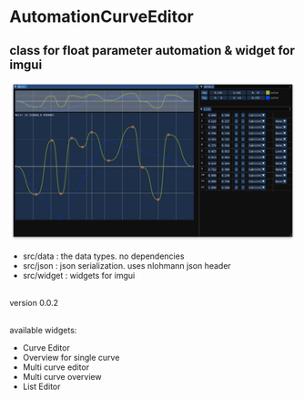 # AutomationCurveEditor
## class for float parameter automation & widget for imgui
![screenshot](screenshot.png)

- src/data : the data types. no dependencies<br>
- src/json : json serialization. uses nlohmann json header<br>
- src/widget : widgets for imgui<br>
<br>
version 0.0.2<br>
<br>

available widgets:<br>

* Curve Editor<br>
* Overview for single curve<br>
* Multi curve editor<br>
* Multi curve overview<br>
* List Editor<br>
<br>
<br>
<br>


